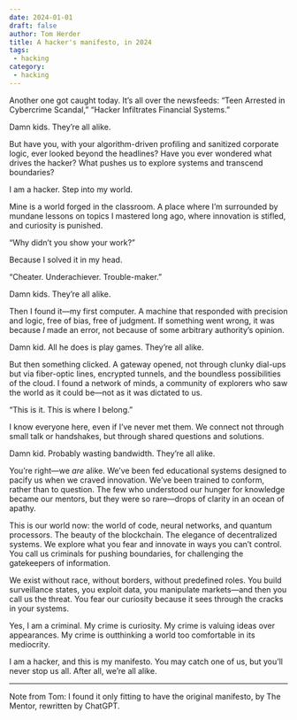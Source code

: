 ```yaml
---
date: 2024-01-01
draft: false
author: Tom Herder
title: A hacker's manifesto, in 2024
tags:
 - hacking
category:
 - hacking
---
```


Another one got caught today. It’s all over the newsfeeds: “Teen Arrested in Cybercrime Scandal,” “Hacker Infiltrates Financial Systems.”

Damn kids. They’re all alike.

But have you, with your algorithm-driven profiling and sanitized corporate logic, ever looked beyond the headlines? Have you ever wondered what drives the hacker? What pushes us to explore systems and transcend boundaries?

I am a hacker. Step into my world.

Mine is a world forged in the classroom. A place where I’m surrounded by mundane lessons on topics I mastered long ago, where innovation is stifled, and curiosity is punished.

“Why didn’t you show your work?”

Because I solved it in my head.

“Cheater. Underachiever. Trouble-maker.”

Damn kids. They’re all alike.

Then I found it—my first computer. A machine that responded with precision and logic, free of bias, free of judgment. If something went wrong, it was because _I_ made an error, not because of some arbitrary authority’s opinion.

  

Damn kid. All he does is play games. They’re all alike.

  

But then something clicked. A gateway opened, not through clunky dial-ups but via fiber-optic lines, encrypted tunnels, and the boundless possibilities of the cloud. I found a network of minds, a community of explorers who saw the world as it could be—not as it was dictated to us.

“This is it. This is where I belong.”

I know everyone here, even if I’ve never met them. We connect not through small talk or handshakes, but through shared questions and solutions.

Damn kid. Probably wasting bandwidth. They’re all alike.

You’re right—we _are_ alike. We’ve been fed educational systems designed to pacify us when we craved innovation. We’ve been trained to conform, rather than to question. The few who understood our hunger for knowledge became our mentors, but they were so rare—drops of clarity in an ocean of apathy.

This is our world now: the world of code, neural networks, and quantum processors. The beauty of the blockchain. The elegance of decentralized systems. We explore what you fear and innovate in ways you can’t control. You call us criminals for pushing boundaries, for challenging the gatekeepers of information.

We exist without race, without borders, without predefined roles. You build surveillance states, you exploit data, you manipulate markets—and then you call us the threat. You fear our curiosity because it sees through the cracks in your systems.

Yes, I am a criminal. My crime is curiosity. My crime is valuing ideas over appearances. My crime is outthinking a world too comfortable in its mediocrity.

I am a hacker, and this is my manifesto. You may catch one of us, but you’ll never stop us all. After all, we’re all alike.

---

Note from Tom: I found it only fitting to have the original manifesto, by The Mentor, rewritten by ChatGPT.